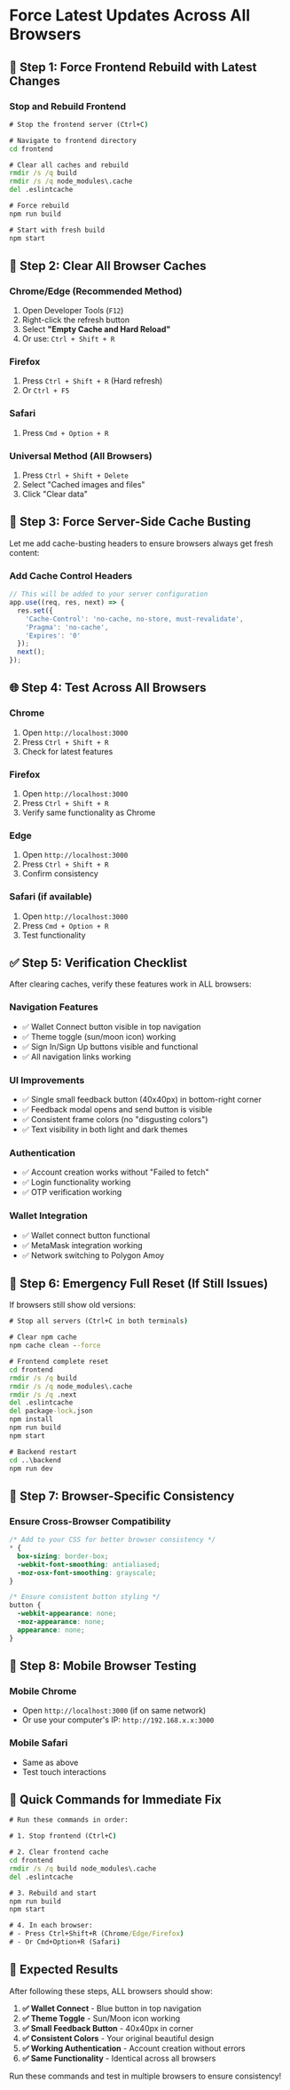 # Force Latest Updates Across All Browsers

## 🚀 **Step 1: Force Frontend Rebuild with Latest Changes**

### **Stop and Rebuild Frontend**
```cmd
# Stop the frontend server (Ctrl+C)

# Navigate to frontend directory
cd frontend

# Clear all caches and rebuild
rmdir /s /q build
rmdir /s /q node_modules\.cache
del .eslintcache

# Force rebuild
npm run build

# Start with fresh build
npm start
```

## 🧹 **Step 2: Clear All Browser Caches**

### **Chrome/Edge (Recommended Method)**
1. Open Developer Tools (`F12`)
2. Right-click the refresh button
3. Select **"Empty Cache and Hard Reload"**
4. Or use: `Ctrl + Shift + R`

### **Firefox**
1. Press `Ctrl + Shift + R` (Hard refresh)
2. Or `Ctrl + F5`

### **Safari**
1. Press `Cmd + Option + R`

### **Universal Method (All Browsers)**
1. Press `Ctrl + Shift + Delete`
2. Select "Cached images and files"
3. Click "Clear data"

## 🔄 **Step 3: Force Server-Side Cache Busting**

Let me add cache-busting headers to ensure browsers always get fresh content:

### **Add Cache Control Headers**
```javascript
// This will be added to your server configuration
app.use((req, res, next) => {
  res.set({
    'Cache-Control': 'no-cache, no-store, must-revalidate',
    'Pragma': 'no-cache',
    'Expires': '0'
  });
  next();
});
```

## 🌐 **Step 4: Test Across All Browsers**

### **Chrome**
1. Open `http://localhost:3000`
2. Press `Ctrl + Shift + R`
3. Check for latest features

### **Firefox**
1. Open `http://localhost:3000`
2. Press `Ctrl + Shift + R`
3. Verify same functionality as Chrome

### **Edge**
1. Open `http://localhost:3000`
2. Press `Ctrl + Shift + R`
3. Confirm consistency

### **Safari (if available)**
1. Open `http://localhost:3000`
2. Press `Cmd + Option + R`
3. Test functionality

## ✅ **Step 5: Verification Checklist**

After clearing caches, verify these features work in ALL browsers:

### **Navigation Features**
- ✅ Wallet Connect button visible in top navigation
- ✅ Theme toggle (sun/moon icon) working
- ✅ Sign In/Sign Up buttons visible and functional
- ✅ All navigation links working

### **UI Improvements**
- ✅ Single small feedback button (40x40px) in bottom-right corner
- ✅ Feedback modal opens and send button is visible
- ✅ Consistent frame colors (no "disgusting colors")
- ✅ Text visibility in both light and dark themes

### **Authentication**
- ✅ Account creation works without "Failed to fetch"
- ✅ Login functionality working
- ✅ OTP verification working

### **Wallet Integration**
- ✅ Wallet connect button functional
- ✅ MetaMask integration working
- ✅ Network switching to Polygon Amoy

## 🔧 **Step 6: Emergency Full Reset (If Still Issues)**

If browsers still show old versions:

```cmd
# Stop all servers (Ctrl+C in both terminals)

# Clear npm cache
npm cache clean --force

# Frontend complete reset
cd frontend
rmdir /s /q build
rmdir /s /q node_modules\.cache
rmdir /s /q .next
del .eslintcache
del package-lock.json
npm install
npm run build
npm start

# Backend restart
cd ..\backend
npm run dev
```

## 🎯 **Step 7: Browser-Specific Consistency**

### **Ensure Cross-Browser Compatibility**
```css
/* Add to your CSS for better browser consistency */
* {
  box-sizing: border-box;
  -webkit-font-smoothing: antialiased;
  -moz-osx-font-smoothing: grayscale;
}

/* Ensure consistent button styling */
button {
  -webkit-appearance: none;
  -moz-appearance: none;
  appearance: none;
}
```

## 📱 **Step 8: Mobile Browser Testing**

### **Mobile Chrome**
- Open `http://localhost:3000` (if on same network)
- Or use your computer's IP: `http://192.168.x.x:3000`

### **Mobile Safari**
- Same as above
- Test touch interactions

## 🚨 **Quick Commands for Immediate Fix**

```cmd
# Run these commands in order:

# 1. Stop frontend (Ctrl+C)

# 2. Clear frontend cache
cd frontend
rmdir /s /q build node_modules\.cache
del .eslintcache

# 3. Rebuild and start
npm run build
npm start

# 4. In each browser:
# - Press Ctrl+Shift+R (Chrome/Edge/Firefox)
# - Or Cmd+Option+R (Safari)
```

## 🎉 **Expected Results**

After following these steps, ALL browsers should show:

1. **✅ Wallet Connect** - Blue button in top navigation
2. **✅ Theme Toggle** - Sun/Moon icon working
3. **✅ Small Feedback Button** - 40x40px in corner
4. **✅ Consistent Colors** - Your original beautiful design
5. **✅ Working Authentication** - Account creation without errors
6. **✅ Same Functionality** - Identical across all browsers

Run these commands and test in multiple browsers to ensure consistency!